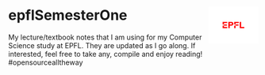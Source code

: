# epflSemesterOne <img src="extraFigures/epfl.png" style="float: right;" width="100">
My lecture/textbook notes that I am using for my Computer Science study at EPFL. They are updated as I go along. If interested, feel free to take any, compile and enjoy reading!
#opensourcealltheway


